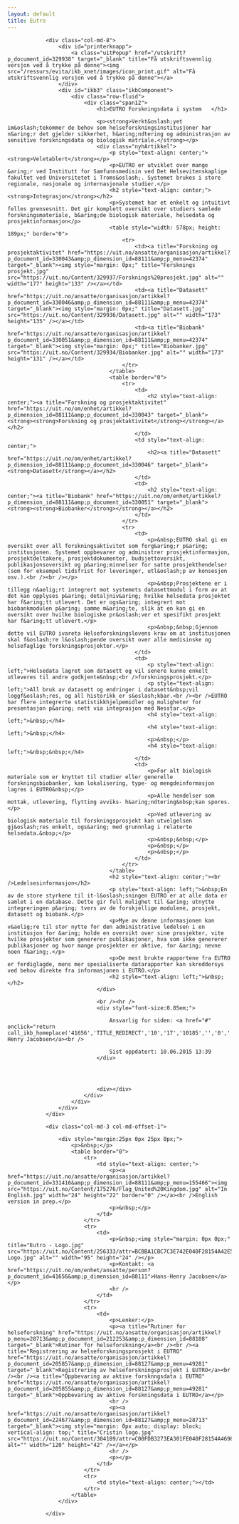 ```yaml
---
layout: default
title: Eutro
---
```



                <div class="col-md-8">
                    <div id="printerknapp">
                        <a class="uitPopup" href="/utskrift?p_document_id=329938" target="_blank" title="Få utskriftsvennlig versjon ved å trykke på denne"><img src="/ressurs/evita/ikb_xnet/images/icon_print.gif" alt="Få utskriftsvennlig versjon ved å trykke på denne"></a>
                    </div>
                    <div id="ikb3" class="ikbComponent">
                        <div class="row-fluid">
                            <div class="span12">
                                <h1>EUTRO Forskningsdata i system   </h1>

                                <p><strong>Verkt&oslash;yet im&oslash;tekommer de behov som helseforskningsinstitusjoner har n&aring;r det gjelder sikkerhet, h&aring;ndtering og administrasjon av sensitive forskningsdata og biologisk matriale.</strong></p>
                                <div class="nyhArtikkel">
                                    <p style="text-align: center;"><strong>Veletablert</strong></p>
                                    <p>EUTRO er utviklet over mange &aring;r ved Institutt for Samfunnsmedisin ved Det Helsevitenskaplige fakultet ved Universitetet i Troms&oslash;. Systemet brukes i store regionale, nasjonale og internasjonale studier.</p>
                                    <h2 style="text-align: center;"><strong>Integrasjon</strong></h2>
                                    <p>Systemet har et enkelt og intuitivt felles grensesnitt. Det gir komplett oversikt over studiers samlede forskningsmateriale, b&aring;de biologisk materiale, helsedata og prosjektinformasjon</p>
                                    <table style="width: 578px; height: 189px;" border="0">
                                        <tr>
                                            <td><a title="Forskning og prosjektaktivitet" href="https://uit.no/ansatte/organisasjon/artikkel?p_document_id=330043&amp;p_dimension_id=88111&amp;p_menu=42374" target="_blank"><img style="margin: 0px;" title="Forsknings prosjekt.jpg" src="https://uit.no/Content/329937/Forsknings%20prosjekt.jpg" alt="" width="177" height="133" /></a></td>
                                            <td><a title="Datasett" href="https://uit.no/ansatte/organisasjon/artikkel?p_document_id=330046&amp;p_dimension_id=88111&amp;p_menu=42374" target="_blank"><img style="margin: 0px;" title="Datasett.jpg" src="https://uit.no/Content/329936/Datasett.jpg" alt="" width="173" height="135" /></a></td>
                                            <td><a title="Biobank" href="https://uit.no/ansatte/organisasjon/artikkel?p_document_id=330051&amp;p_dimension_id=88111&amp;p_menu=42374" target="_blank"><img style="margin: 0px;" title="Biobanker.jpg" src="https://uit.no/Content/329934/Biobanker.jpg" alt="" width="173" height="131" /></a></td>
                                        </tr>
                                    </table>
                                    <table border="0">
                                        <tr>
                                            <td>
                                                <h2 style="text-align: center;"><a title="Forskning og prosjektaktivitet" href="https://uit.no/om/enhet/artikkel?p_dimension_id=88111&amp;p_document_id=330043" target="_blank"><strong><strong>Forskning og prosjektaktivitet</strong></strong></a></h2>
                                            </td>
                                            <td style="text-align: center;">
                                                <h2><a title="Datasett" href="https://uit.no/om/enhet/artikkel?p_dimension_id=88111&amp;p_document_id=330046" target="_blank"><strong>Datasett</strong></a></h2>
                                            </td>
                                            <td>
                                                <h2 style="text-align: center;"><a title="Biobank" href="https://uit.no/om/enhet/artikkel?p_dimension_id=88111&amp;p_document_id=330051" target="_blank"><strong><strong>Biobanker</strong></strong></a></h2>
                                            </td>
                                        </tr>
                                        <tr>
                                            <td>
                                                <p>&nbsp;EUTRO skal gi en oversikt over all forskningsaktivitet som forg&aring;r p&aring; institusjonen. Systemet oppbevarer og administrer prosjektinformasjon, prosjektdeltakere, prosjektdokumenter, budsjettoversikt, publikasjonsoversikt og p&aring;minnelser for satte prosjekthendelser (som for eksempel tidsfrist for leveringer, utl&oslash;p av konsesjon osv.).<br /><br /></p>
                                                <p>&nbsp;Prosjektene er i tillegg n&aelig;rt integrert mot systemets datasettmodul i form av at det kan opplyses p&aring; detaljniv&aring; hvilke helsedata prosjektet har f&aring;tt utlevert. Det er ogs&aring; integrert mot biobankmodulen p&aring; samme m&aring;te, slik at en kan gi en oversikt over hvilke biologiske pr&oslash;ver et spesifikt prosjekt har f&aring;tt utlevert.</p>
                                                <p>&nbsp;&nbsp;Gjennom dette vil EUTRO ivareta Helseforskningslovens krav om at institusjonen skal f&oslash;re l&oslash;pende oversikt over alle medisinske og helsefaglige forskningsprosjekter.</p>
                                            </td>
                                            <td>
                                                <p style="text-align: left;">Helsedata lagret som datasett og vil senere kunne enkelt utleveres til andre godkjente&nbsp;<br />forskningsprosjekt.</p>
                                                <p style="text-align: left;">All bruk av datasett og endringer i datasett&nbsp;vil loggf&oslash;res, og all historikk er s&oslash;kbar.<br /><br />EUTRO har flere integrerte statistikkhjelpemidler og muligheter for presentasjon p&aring; nett via integrasjon med Nesstar.</p>
                                                <h4 style="text-align: left;">&nbsp;</h4>
                                                <h4 style="text-align: left;">&nbsp;</h4>
                                                <p>&nbsp;</p>
                                                <h4 style="text-align: left;">&nbsp;&nbsp;</h4>
                                            </td>
                                            <td>
                                                <p>For alt biologisk materiale som er knyttet til studier eller generelle forskningsbiobanker, kan lokalisering, type- og mengdeinformasjon lagres i EUTRO&nbsp;</p>
                                                <p>Alle hendelser som mottak, utlevering, flytting avviks- h&aring;ndtering&nbsp;kan spores.</p>
                                                <p>Ved utlevering av biologisk materiale til forskningsprosjekt kan utvelgelsen gj&oslash;res enkelt, ogs&aring; med grunnnlag i relaterte helsedata.&nbsp;</p>
                                                <p>&nbsp;&nbsp;</p>
                                                <p>&nbsp;</p>
                                                <p>&nbsp;</p>
                                            </td>
                                        </tr>
                                    </table>
                                    <h2 style="text-align: center;"><br />Ledelsesinformasjon</h2>
                                    <p style="text-align: left;">&nbsp;En av de store styrkene til it-l&oslash;sningen EUTRO er at alle data er samlet i en database. Dette gir full mulighet til &aring; utnytte integreringen p&aring; tvers av de forskjellige modulene, prosjekt, datasett og biobank.</p>
                                    <p>Mye av denne informasjonen kan v&aelig;re til stor nytte for den administrative ledelsen i en institusjon for &aring; holde en oversikt over sine prosjekter, vite hvilke prosjekter som genererer publikasjoner, hva som ikke genererer publikasjoner og hvor mange prosjekter er aktive, for &aring; nevne noen f&aring;.</p>
                                    <p>De mest brukte rapportene fra EUTRO er ferdiglagde, mens mer spesialiserte datarapporter kan skreddersys ved behov direkte fra informasjonen i EUTRO.</p>
                                    <h2 style="text-align: left;">&nbsp;</h2>
                                </div>

                                <br /><hr />
                                <div style="font-size:0.85em;">

                                    Ansvarlig for siden: <a href="#" onclick="return call_ikb_homeplace('41656','TITLE_REDIRECT','10','17','10185','','0','')">Hans-Henry Jacobsen</a><br />

                                    Sist oppdatert: 10.06.2015 13:39
                                </div>




                                <div></div>
                            </div>
                        </div>
                    </div>
                </div>

                <div class="col-md-3 col-md-offset-1">

                    <div style="margin:25px 0px 25px 0px;">
                        <p>&nbsp;</p>
                        <table border="0">
                            <tr>
                                <td style="text-align: center;">
                                    <p><a href="https://uit.no/ansatte/organisasjon/artikkel?p_document_id=331416&amp;p_dimension_id=88111&amp;p_menu=155466"><img src="https://uit.no/Content/175276/Flag_United%20Kingdom.jpg" alt="In English.jpg" width="24" height="22" border="0" /></a><br />English version in prep.</p>
                                    <p>&nbsp;</p>
                                </td>
                            </tr>
                            <tr>
                                <td>
                                    <p>&nbsp;<img style="margin: 0px 0px;" title="Eutro - Logo.jpg" src="https://uit.no/Content/256333/attr=BCBBA1CBC7C3E742E040F28154A42E5B/Eutro-Logo.jpg" alt="" width="95" height="24" /></p>
                                    <p>Kontakt: <a href="https://uit.no/om/enhet/ansatte/person?p_document_id=41656&amp;p_dimension_id=88111">Hans-Henry Jacobsen</a></p>
                                    <hr />
                                </td>
                            </tr>
                            <tr>
                                <td>
                                    <p>Lenker:</p>
                                    <p><a title="Rutiner for helseforskning" href="https://uit.no/ansatte/organisasjon/artikkel?p_menu=28713&amp;p_document_id=212253&amp;p_dimension_id=88108" target="_blank">Rutiner for helseforskning</a><br /><br /><a title="Registrering av helseforskningsprosjekt i EUTRO" href="https://uit.no/ansatte/organisasjon/artikkel?p_document_id=205857&amp;p_dimension_id=88127&amp;p_menu=49281" target="_blank">Registrering av helseforskningsprosjekt i EUTRO</a><br /><br /><a title="Oppbevaring av aktive forsknngsdata i EUTRO" href="https://uit.no/ansatte/organisasjon/artikkel?p_document_id=205855&amp;p_dimension_id=88127&amp;p_menu=49281" target="_blank">Oppbevaring av aktive forskningsdata i EUTRO</a></p>
                                    <hr />
                                    <p><a href="https://uit.no/ansatte/organisasjon/artikkel?p_document_id=224677&amp;p_dimension_id=88127&amp;p_menu=28713" target="_blank"><img style="margin: 0px auto; display: block; vertical-align: top;" title="Cristin logo.jpg" src="https://uit.no/Content/304189/attr=C00FDB3273EA301FE040F28154A46987/Cristin%20logo.jpg" alt="" width="120" height="42" /></a></p>
                                    <hr />
                                    <p></p>
                                </td>
                            </tr>
                            <tr>
                                <td style="text-align: center;"></td>
                            </tr>
                        </table>
                    </div>

                </div>

